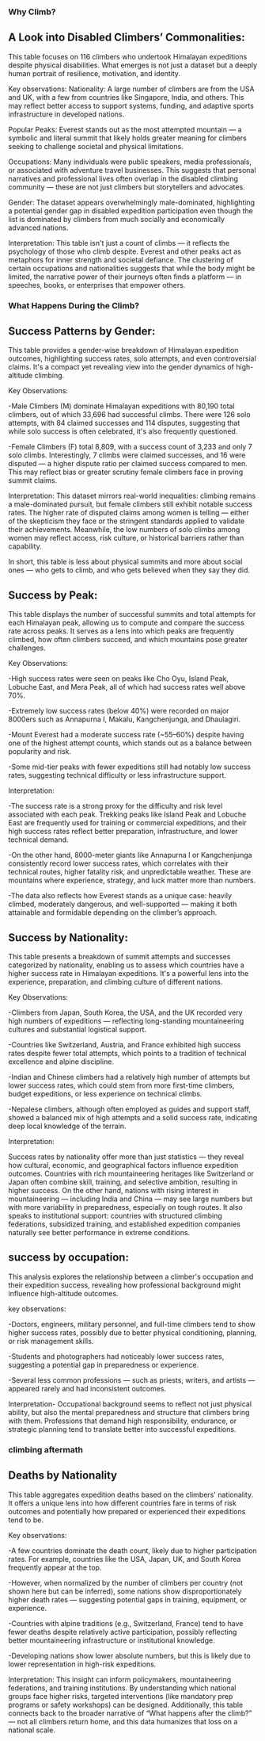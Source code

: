 ### Why Climb?


## A Look into Disabled Climbers’ Commonalities:

This table focuses on 116 climbers who undertook Himalayan expeditions despite physical disabilities. What emerges is not just a dataset but a deeply human portrait of resilience, motivation, and identity.

Key observations:
Nationality: A large number of climbers are from the USA and UK, with a few from countries like Singapore, India, and others. This may reflect better access to support systems, funding, and adaptive sports infrastructure in developed nations.

Popular Peaks: Everest stands out as the most attempted mountain — a symbolic and literal summit that likely holds greater meaning for climbers seeking to challenge societal and physical limitations.

Occupations: Many individuals were public speakers, media professionals, or associated with adventure travel businesses. This suggests that personal narratives and professional lives often overlap in the disabled climbing community — these are not just climbers but storytellers and advocates.

Gender: The dataset appears overwhelmingly male-dominated, highlighting a potential gender gap in disabled expedition participation even though the list is dominated by climbers from much socially and economically advanced nations. 

Interpretation:
This table isn't just a count of climbs — it reflects the psychology of those who climb despite. Everest and other peaks act as metaphors for inner strength and societal defiance. The clustering of certain occupations and nationalities suggests that while the body might be limited, the narrative power of their journeys often finds a platform — in speeches, books, or enterprises that empower others.


### What Happens During the Climb?

## Success Patterns by Gender:

This table provides a gender-wise breakdown of Himalayan expedition outcomes, highlighting success rates, solo attempts, and even controversial claims. It's a compact yet revealing view into the gender dynamics of high-altitude climbing.

Key Observations:

-Male Climbers (M) dominate Himalayan expeditions with 80,190 total climbers, out of which 33,696 had successful climbs. There were 126 solo attempts, with 84 claimed successes and 114 disputes, suggesting that while solo success is often celebrated, it's also frequently questioned.

-Female Climbers (F) total 8,809, with a success count of 3,233 and only 7 solo climbs. Interestingly, 7 climbs were claimed successes, and 16 were disputed — a higher dispute ratio per claimed success compared to men. This may reflect bias or greater scrutiny female climbers face in proving summit claims.

Interpretation:
This dataset mirrors real-world inequalities: climbing remains a male-dominated pursuit, but female climbers still exhibit notable success rates. The higher rate of disputed claims among women is telling — either of the skepticism they face or the stringent standards applied to validate their achievements. Meanwhile, the low numbers of solo climbs among women may reflect access, risk culture, or historical barriers rather than capability.

In short, this table is less about physical summits and more about social ones — who gets to climb, and who gets believed when they say they did.



## Success by Peak:

This table displays the number of successful summits and total attempts for each Himalayan peak, allowing us to compute and compare the success rate across peaks. It serves as a lens into which peaks are frequently climbed, how often climbers succeed, and which mountains pose greater challenges.

Key Observations:

-High success rates were seen on peaks like Cho Oyu, Island Peak, Lobuche East, and Mera Peak, all of which had success rates well above 70%.

-Extremely low success rates (below 40%) were recorded on major 8000ers such as Annapurna I, Makalu, Kangchenjunga, and Dhaulagiri.

-Mount Everest had a moderate success rate (~55–60%) despite having one of the highest attempt counts, which stands out as a balance between popularity and risk.

-Some mid-tier peaks with fewer expeditions still had notably low success rates, suggesting technical difficulty or less infrastructure support.

Interpretation:

-The success rate is a strong proxy for the difficulty and risk level associated with each peak. Trekking peaks like Island Peak and Lobuche East are frequently used for training or commercial expeditions, and their high success rates reflect better preparation, infrastructure, and lower technical demand.

-On the other hand, 8000-meter giants like Annapurna I or Kangchenjunga consistently record lower success rates, which correlates with their technical routes, higher fatality risk, and unpredictable weather. These are mountains where experience, strategy, and luck matter more than numbers.

-The data also reflects how Everest stands as a unique case: heavily climbed, moderately dangerous, and well-supported — making it both attainable and formidable depending on the climber’s approach.



## Success by Nationality:

This table presents a breakdown of summit attempts and successes categorized by nationality, enabling us to assess which countries have a higher success rate in Himalayan expeditions. It's a powerful lens into the experience, preparation, and climbing culture of different nations.

Key Observations:

-Climbers from Japan, South Korea, the USA, and the UK recorded very high numbers of expeditions — reflecting long-standing mountaineering cultures and substantial logistical support.

-Countries like Switzerland, Austria, and France exhibited high success rates despite fewer total attempts, which points to a tradition of technical excellence and alpine discipline.

-Indian and Chinese climbers had a relatively high number of attempts but lower success rates, which could stem from more first-time climbers, budget expeditions, or less experience on technical climbs.

-Nepalese climbers, although often employed as guides and support staff, showed a balanced mix of high attempts and a solid success rate, indicating deep local knowledge of the terrain.

Interpretation:

Success rates by nationality offer more than just statistics — they reveal how cultural, economic, and geographical factors influence expedition outcomes.
Countries with rich mountaineering heritages like Switzerland or Japan often combine skill, training, and selective ambition, resulting in higher success. On the other hand, nations with rising interest in mountaineering — including India and China — may see large numbers but with more variability in preparedness, especially on tough routes.
It also speaks to institutional support: countries with structured climbing federations, subsidized training, and established expedition companies naturally see better performance in extreme conditions.

## success by occupation:

This analysis explores the relationship between a climber's occupation and their expedition success, revealing how professional background might influence high-altitude outcomes.

key observations:

-Doctors, engineers, military personnel, and full-time climbers tend to show higher success rates, possibly due to better physical conditioning, planning, or risk management skills.

-Students and photographers had noticeably lower success rates, suggesting a potential gap in preparedness or experience.

-Several less common professions — such as priests, writers, and artists — appeared rarely and had inconsistent outcomes.

Interpretation-
Occupational background seems to reflect not just physical ability, but also the mental preparedness and structure that climbers bring with them. Professions that demand high responsibility, endurance, or strategic planning tend to translate better into successful expeditions.


### climbing aftermath

## Deaths by Nationality

This table aggregates expedition deaths based on the climbers' nationality. It offers a unique lens into how different countries fare in terms of risk outcomes and potentially how prepared or experienced their expeditions tend to be.

Key observations:

-A few countries dominate the death count, likely due to higher participation rates. For example, countries like the USA, Japan, UK, and South Korea frequently appear at the top.

-However, when normalized by the number of climbers per country (not shown here but can be inferred), some nations show disproportionately higher death rates — suggesting potential gaps in training, equipment, or experience.

-Countries with alpine traditions (e.g., Switzerland, France) tend to have fewer deaths despite relatively active participation, possibly reflecting better mountaineering infrastructure or institutional knowledge.

-Developing nations show lower absolute numbers, but this is likely due to lower representation in high-risk expeditions.

Interpretation:
This insight can inform policymakers, mountaineering federations, and training institutions. By understanding which national groups face higher risks, targeted interventions (like mandatory prep programs or safety workshops) can be designed. Additionally, this table connects back to the broader narrative of “What happens after the climb?” — not all climbers return home, and this data humanizes that loss on a national scale.
